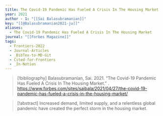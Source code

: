 ```yaml
---
title: The Covid-19 Pandemic Has Fueled A Crisis In The Housing Market
year: 2021
author - 1: "[[Sai Balasubramanian]]"
key: "[[@Balasubramanian2021-ju]]"
aliases:
  - The Covid-19 Pandemic Has Fueled A Crisis In The Housing Market
journal: "[[Forbes Magazine]]"
tags:
  - Frontiers-2022
  - Journal-Articles
  - _BibTex-to-MD-Git
  - Cited-for-Frontiers
  - _In-Notion
---
```


> [!bibliography]
> Balasubramanian, Sai. 2021. “The Covid-19 Pandemic Has Fueled A Crisis In The Housing Market.” . https://www.forbes.com/sites/saibala/2021/04/27/the-covid-19-pandemic-has-fueled-a-crisis-in-the-housing-market/

> [!abstract]
> Increased demand, limited supply, and a relentless global pandemic have created the perfect storm in the housing market.